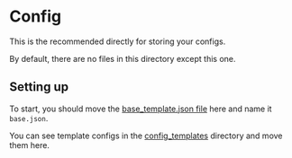 # Config
This is the recommended directly for storing your configs.

By default, there are no files in this directory except this one.
## Setting up
To start, you should move the [base_template.json file](../../config_templates/base/mate_template.json) here and name it `base.json`.

You can see template configs in the [config_templates](../../config_templates) directory and move them here.
